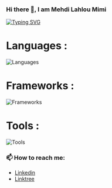 
### Hi there 👋, I am Mehdi Lahlou Mimi



[![Typing SVG](https://readme-typing-svg.demolab.com/?lines=Software+Engineering+Student;Cloud+Engineering+Student;Self+thaught+Game+Developer;AI+\+Data+Passionate;Entrepreneurship+Passionate)](https://git.io/typing-svg)
  
  
<h1 align="left">Languages :</h3>

![Languages](https://skillicons.dev/icons?i=python,html,css,javascript,cs,c,cpp,lua,ruby,go,rust,php,java,dart,bash&perline=7)

<h1 align="left">Frameworks :</h3>

![Frameworks](https://skillicons.dev/icons?i=flutter,nodejs,bootstrap,react,flask,django,jquery,sass,tensorflow,selenium,redux,express,angular,tailwind&perline=7)


<h1 align="left">Tools :</h3>

![Tools](https://skillicons.dev/icons?i=unity,godot,figma,ai,aws,azure,arduino,git,wordpress,matlab,r,heroku,latex,linux,vim&perline=7)

### 📫 How to reach me:
* <a href="https://www.linkedin.com/in/mehdi-lahlou-mimi-893b91245/">Linkedin</a>  
* <a href="https://linktr.ee/mehdilahloumimi">Linktree</a>
